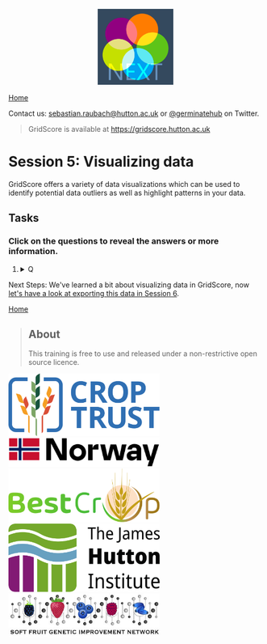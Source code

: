 <!-- Use these horrible HTML tag attributes because Markdown only supports limited HTML/CSS -->
<p align="center">
  <img src="img/gridscore.svg" width="150" alt="GridScore">
</p>

<a href="index.html" class="btn btn-dark">Home</a>

Contact us: [sebastian.raubach@hutton.ac.uk](mailto:sebastian.raubach@hutton.ac.uk) or [@germinatehub](https://www.twitter.com/germinatehub) on Twitter.

> GridScore is available at https://gridscore.hutton.ac.uk

# Session 5: Visualizing data

GridScore offers a variety of data visualizations which can be used to identify potential data outliers as well as highlight patterns in your data.

## Tasks
### Click on the questions to reveal the answers or more information.

1. <details><summary>Q</summary>A</details>

Next Steps:  We've learned a bit about visualizing data in GridScore, now [let's have a look at exporting this data in Session 6](session-6.html).

<a href="index.html" class="btn btn-dark">Home</a>

> ## About
> This training is free to use and released under a non-restrictive open source licence.

<div class="logos">
  <img src="img/crop-trust.svg" width="300" alt="Crop Trust">
  <img src="img/norway.svg" width="300" alt="Norway">
  <img src="img/best-crop.svg" width="300" alt="BEST-CROP">
  <img src="img/hutton.svg" width="300" alt="The James Hutton Institute">
  <img src="img/sfgin.jpg" width="300" alt="DEFRA Soft Fruit GIN">
</div>